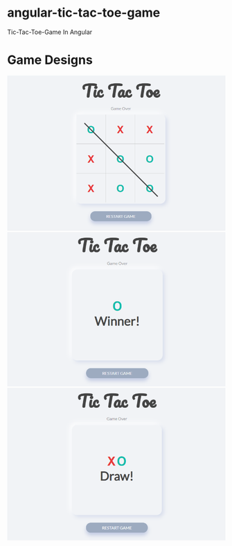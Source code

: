 # angular-tic-tac-toe-game
Tic-Tac-Toe-Game In Angular

# Game Designs

<img src="src/assets/images/Tic_Tac_Toe.PNG" width="650px">
<br>
<img src="src/assets/images/Tic_Tac_Toe_Win.PNG" width="650px">
<br>
<img src="src/assets/images/Tic_Tac_Toe_Draw.PNG" width="650px">
